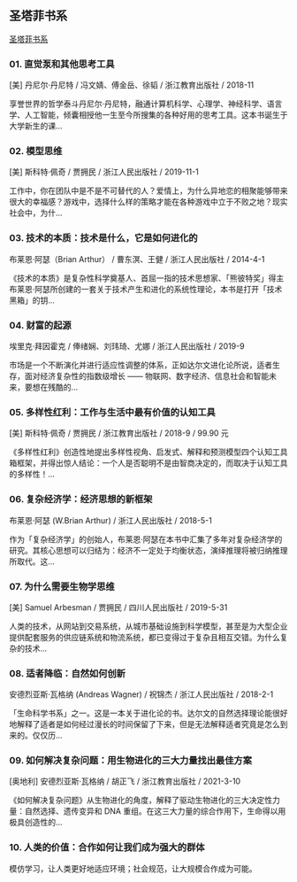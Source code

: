 ## 圣塔菲书系

[圣塔菲书系](https://book.douban.com/series/48656)

### 01. 直觉泵和其他思考工具

[美] 丹尼尔·丹尼特 / 冯文婧、傅金岳、徐韬 / 浙江教育出版社 / 2018-11

享誉世界的哲学泰斗丹尼尔·丹尼特，融通计算机科学、心理学、神经科学、语言学、人工智能，倾囊相授他一生至今所搜集的各种好用的思考工具。这本书诞生于大学新生的课...

### 02. 模型思维

[美] 斯科特·佩奇 / 贾拥民 / 浙江人民出版社 / 2019-11-1

工作中，你在团队中是不是不可替代的人？爱情上，为什么异地恋的相聚能够带来很大的幸福感？游戏中，选择什么样的策略才能在各种游戏中立于不败之地？现实社会中，为什...

### 03. 技术的本质：技术是什么，它是如何进化的

布莱恩·阿瑟（Brian Arthur） / 曹东溟、王健 / 浙江人民出版社 / 2014-4-1

《技术的本质》是复杂性科学奠基人、首屈一指的技术思想家、「熊彼特奖」得主布莱恩·阿瑟所创建的一套关于技术产生和进化的系统性理论，本书是打开「技术黑箱」的钥...

### 04. 财富的起源

埃里克·拜因霍克 / 俸绪娴、刘玮琦、尤娜 / 浙江人民出版社 / 2019-9

市场是一个不断演化并进行适应性调整的体系，正如达尔文进化论所说，适者生存，面对经济复杂性的指数级增长 —— 物联网、数字经济、信息社会和智能未来，要想在残酷的...

### 05. 多样性红利：工作与生活中最有价值的认知工具

[美] 斯科特·佩奇 / 贾拥民 / 浙江教育出版社 / 2018-9 / 99.90 元

《多样性红利》创造性地提出多样性视角、启发式、解释和预测模型四个认知工具箱框架，并得出惊人结论：一个人是否聪明不是由智商决定的，而取决于认知工具的多样性！...

### 06. 复杂经济学：经济思想的新框架

布莱恩·阿瑟 (W.Brian Arthur) / 浙江人民出版社 / 2018-5-1

作为「复杂经济学」的创始人，布莱恩·阿瑟在本书中汇集了多年对复杂经济学的研究。其核心思想可以归结为：经济不一定处于均衡状态，演绎推理将被归纳推理所取代。这...

### 07. 为什么需要生物学思维

[美] Samuel Arbesman / 贾拥民 / 四川人民出版社 / 2019-5-31

人类的技术，从网站到交易系统，从城市基础设施到科学模型，甚至是为大型企业提供配套服务的供应链系统和物流系统，都已变得过于复杂且相互交错。为什么复杂的技术...

### 08. 适者降临：自然如何创新

安德烈亚斯·瓦格纳 (Andreas Wagner) / 祝锦杰 / 浙江人民出版社 / 2018-2-1

「生命科学书系」之一。这是一本关于进化论的书。达尔文的自然选择理论能很好地解释了适者是如何经过漫长的时间保留了下来，但是无法解释适者究竟是怎么到来的。仅仅历...

### 09. 如何解决复杂问题：用生物进化的三大力量找出最佳方案

[奥地利] 安德烈亚斯·瓦格纳 / 胡正飞 / 浙江教育出版社 / 2021-3-10

《如何解决复杂问题》从生物进化的角度，解释了驱动生物进化的三大决定性力量：自然选择、遗传变异和 DNA 重组。在这三大力量的综合作用下，生命得以用极具创造性的...

### 10. 人类的价值：合作如何让我们成为强大的群体

模仿学习，让人类更好地适应环境；社会规范，让大规模合作成为可能。

